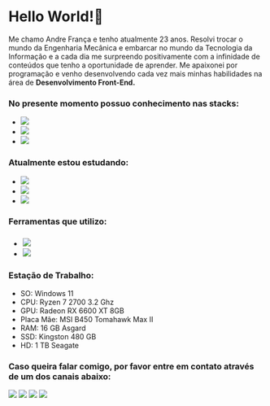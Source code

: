 <h1>Hello World!👋</h1> 

<p>Me chamo Andre França e tenho atualmente 23 anos. Resolvi trocar o mundo da Engenharia Mecânica e embarcar no mundo da Tecnologia da Informação e a cada dia me surpreendo positivamente com a infinidade de conteúdos que tenho a oportunidade de aprender. Me apaixonei por programação e venho desenvolvendo cada vez mais minhas habilidades na área de <b>Desenvolvimento Front-End.</b></p>

<h3>No presente momento possuo conhecimento nas stacks:</h3>
  
  <ul>
    <li>
      <img src="https://img.shields.io/badge/HTML5-E34F26?style=for-the-badge&logo=html5&logoColor=white">
    </li>
    <li>
      <img src="https://img.shields.io/badge/CSS3-1572B6?style=for-the-badge&logo=css3&logoColor=white">
    </li>
    <li>
      <img src="https://img.shields.io/badge/JavaScript-F7DF1E?style=for-the-badge&logo=javascript&logoColor=black">
    </li>       
  </ul>
  
  <h3>Atualmente estou estudando:</h3>
    <ul>
      <li>
        <img src="https://img.shields.io/badge/JavaScript-F7DF1E?style=for-the-badge&logo=javascript&logoColor=black">
      </li>
      <li>
        <img src="https://img.shields.io/badge/React-20232A?style=for-the-badge&logo=react&logoColor=61DAFB">
      </li>
       <li>
         <img src="https://img.shields.io/badge/Git-E34F26?style=for-the-badge&logo=git&logoColor=white">
      </li>
  </ul>
  
  <h3>Ferramentas que utilizo:<h3>
  
  <ul>
  <li>
    <img src="https://img.shields.io/badge/Visual_Studio_Code-0078D4?style=for-the-badge&logo=visual%20studio%20code&logoColor=white">
  </li>
    <li>
      <img src="https://img.shields.io/badge/Figma-F24E1E?style=for-the-badge&logo=figma&logoColor=white">
    </li>      
  </ul>
  
  <h3>Estação de Trabalho:</h3>
  
   <ul>
     <li>SO: Windows 11</li>
     <li>CPU: Ryzen 7 2700 3.2 Ghz</li>
     <li>GPU: Radeon RX 6600 XT 8GB</li>
     <li>Placa Mâe: MSI B450 Tomahawk Max II</li>
     <li>RAM: 16 GB Asgard</li>
     <li>SSD: Kingston 480 GB</li>
     <li>HD: 1 TB Seagate</li>
  </ul>
  
  <h3>Caso queira falar comigo, por favor entre em contato através de um dos canais abaixo:</h3>
  
 <p align="left">
  <a href="andrec.franca02@gmail.com" alt="Gmail">
  <img src="https://img.shields.io/badge/-Gmail-FF0000?style=flat-square&labelColor=FF0000&logo=gmail&logoColor=white&link=andrec.franca02@gmail.com"/></a>

  <a href="https://www.linkedin.com/in/andre-fran%C3%A7a-031125161" alt="Linkedin">
  <img src="https://img.shields.io/badge/-Linkedin-0e76a8?style=flat-square&logo=Linkedin&logoColor=white&link=https://www.linkedin.com/in/andre-fran%C3%A7a-031125161/"/></a>

  <a href="https://www.facebook.com/andrec.franca02" alt="Facebook">
  <img src="https://img.shields.io/badge/-Facebook-3b5998?style=flat-square&labelColor=3b5998&logo=facebook&logoColor=white&link=https://www.facebook.com/andrec.franca02"/></a>

  <a href="https://www.instagram.com/andre_franca02" alt="Instagram">
  <img src="https://img.shields.io/badge/-Instagram-DF0174?style=flat-square&labelColor=DF0174&logo=instagram&logoColor=white&link=https://www.instagram.com/andre_franca02/"/></a>
</p>  
